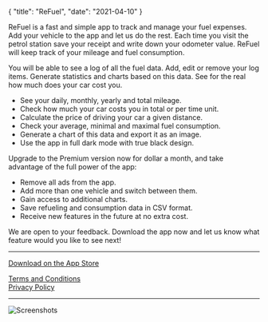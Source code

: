 {
  "title": "ReFuel",
  "date": "2021-04-10"
}

ReFuel is a fast and simple app to track and manage your fuel expenses. Add your vehicle to the app and let us do the rest. Each time you visit the petrol station save your receipt and write down your odometer value. ReFuel will keep track of your mileage and fuel consumption.

You will be able to see a log of all the fuel data. Add, edit or remove your log items. Generate statistics and charts based on this data. See for the real how much does your car cost you.

- See your daily, monthly, yearly and total mileage.
- Check how much your car costs you in total or per time unit.
- Calculate the price of driving your car a given distance.
- Check your average, minimal and maximal fuel consumption.
- Generate a chart of this data and export it as an image.
- Use the app in full dark mode with true black design.

Upgrade to the Premium version now for dollar a month, and take advantage of the full power of the app:
- Remove all ads from the app.
- Add more than one vehicle and switch between them.
- Gain access to additional charts.
- Save refueling and consumption data in CSV format.
- Receive new features in the future at no extra cost.

We are open to your feedback. Download the app now and let us know what feature would you like to see next!

---

[Download on the App Store](#)

[Terms and Conditions](terms)  
[Privacy Policy](privacy)

---

![Screenshots](all.png)